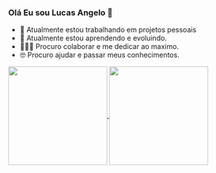 ### Olá Eu sou Lucas Angelo 👋

- 🔭 Atualmente estou trabalhando em projetos pessoais
- 🌱 Atualmente estou aprendendo e evoluindo.
- 👨🏾‍🏭 Procuro colaborar e me dedicar ao maximo.
- 🤓 Procuro ajudar e passar meus conhecimentos.


<a href="https://github.com/lucas-an/github-readme-stats">
  <img height=200 align="center" src="https://github-readme-stats.vercel.app/api?username=lucas-an&show_icons=true&theme=tokyonight" />
</a>
<a href="https://github.com/lucas-an/anuraghazra/convoychat">
  <img height=200 align="center" src="https://github-readme-stats.vercel.app/api/top-langs?username=lucas-an&layout=compact&langs_count=8&card_width=320&show_icons=true&theme=tokyonight" />
</a>
